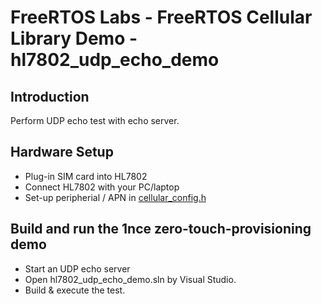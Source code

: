 # FreeRTOS Labs - FreeRTOS Cellular Library Demo - hl7802_udp_echo_demo

## Introduction

Perform UDP echo test with echo server.

## Hardware Setup

- Plug-in SIM card into HL7802
- Connect HL7802 with your PC/laptop
- Set-up peripherial / APN in [cellular_config.h](../../source/cellular/hl7802/cellular_config.h)

## Build and run the 1nce zero-touch-provisioning demo

- Start an UDP echo server
- Open hl7802_udp_echo_demo.sln by Visual Studio.
- Build & execute the test.

